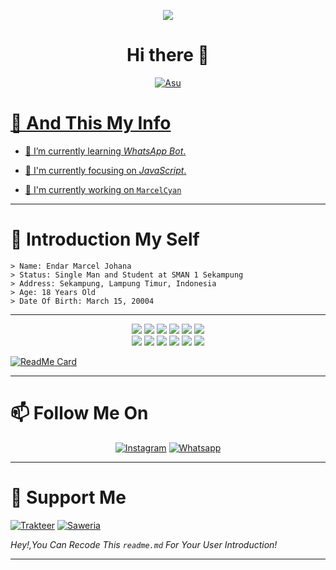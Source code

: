 <p align="center">
  <a href="https://github.com/MarcelCyan"><img src="https://cardivo.vercel.app/api?name=MarcelCyan&description=Hi,%20i%27m%20MarcelCyan%20and%20i%27m%20just%20a%20newbie%20programmer%20Nice%20to%20meet%20you%20👋&image=https://avatars.githubusercontent.com/MarcelCyan=4&backgroundColor=%23ecf0f1&instagram=_.maarcel&github=MarcelCyan&pattern=leaf&colorPattern=%23eaeaea" /><a>
</p>

<h1  align='center'> Hi there 👋 </h1>

<p align="center">
  <a href="https://github.com/MarcelCyan"><img src="http://readme-typing-svg.herokuapp.com?color=ffc012&center=true&vCenter=true&multiline=false&lines=My+Name+MarcelCyan;I+Learn+HTML+And+Javascript;I+Am+18+Years+Old;I+live+In+Indonesia;Pls+don't+bully+me+:(+:(" alt="Asu">
</p>

# 🎨 And This My Info


- 🌱 I’m currently learning *WhatsApp Bot*.

- 👀 I'm currently focusing on *JavaScript*.

- 📝 I'm currently working on [`MarcelCyan`](https://github.com/MarcelCyan/) 
___

# 🍁 Introduction My Self 
```
> Name: Endar Marcel Johana
> Status: Single Man and Student at SMAN 1 Sekampung
> Address: Sekampung, Lampung Timur, Indonesia
> Age: 18 Years Old
> Date Of Birth: March 15, 20004
```
___

<p align="center">
  <img src="https://img.shields.io/badge/-JavaScript-black?style=flat-square&logo=javascript" />
  <img src="https://img.shields.io/badge/-Node.js-black?style=flat-square&logo=Node.js" />
  <img src="https://img.shields.io/badge/-HTML5-black?style=flat-square&logo=html5&logoColor=e34f26" />
  <img src="https://img.shields.io/badge/-CSS3-black?style=flat-square&logo=css3&logoColor=1572b6" />
  <img src="https://img.shields.io/badge/-Git-black?style=flat-square&logo=git" />
  <img src="https://img.shields.io/badge/-GitHub-black?style=flat-square&logo=github" /> <br>
  <img src="https://img.shields.io/badge/-Python-black?style=flat-square&logo=python" />
  <img src="https://img.shields.io/badge/-React-black?style=flat-square&logo=react" />
  <img src="https://img.shields.io/badge/-Redux-black?style=flat-square&logo=redux" />
  <img src="https://img.shields.io/badge/-Windows-black?style=flat-square&logo=windows" />
  <img src="https://img.shields.io/badge/-VS_Code-black?style=flat-square&logo=visual-studio-code" />
  <img src="https://img.shields.io/badge/-SQLite3-black?style=flat-square&logo=sqlite" />
</p>
     
[![ReadMe Card](https://github-readme-stats.vercel.app/api/pin/?username=MarcelCyan&repo=MarcelBot&theme=tokyonight)](https://github.com/MarcelCyan/MarcelBot) 
  
___

# 📫 Follow Me On

<p align="center">
<a href="https://www.instagram.com/_.maarcel" target="_blank"><img src="https://img.shields.io/badge/Instagram-%23E4405F.svg?&style=flat-square&logo=instagram&logoColor=white" alt="Instagram"></a>
<a href="https://api.whatsapp.com/send?phone=6283803320107&text=Hallo+Marcel+Ganteng+Mwehehe" target="_blank"><img src="https://img.shields.io/badge/Whatsapp-%808080.svg?&style=flat-square&logo=Whatsapp&logoColor=white" alt="Whatsapp"></a>
</p>
     
___
  
# 🎀 Support Me
[![Trakteer](https://img.shields.io/badge/Click%20Here!-Trust%20Me-red)](https://trakteer.id/MarcelCyan)
[![Saweria](https://img.shields.io/badge/Click%20Here!-Trust%20Me-red)](https://saweria.co/MarcelCyan)

  *Hey!,You Can Recode This `readme.md` For Your User Introduction!*
___
